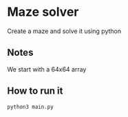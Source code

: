 
# Maze solver

Create a maze and solve it using python

## Notes

We start with a 64x64 array

## How to run it

```bash
python3 main.py
```

